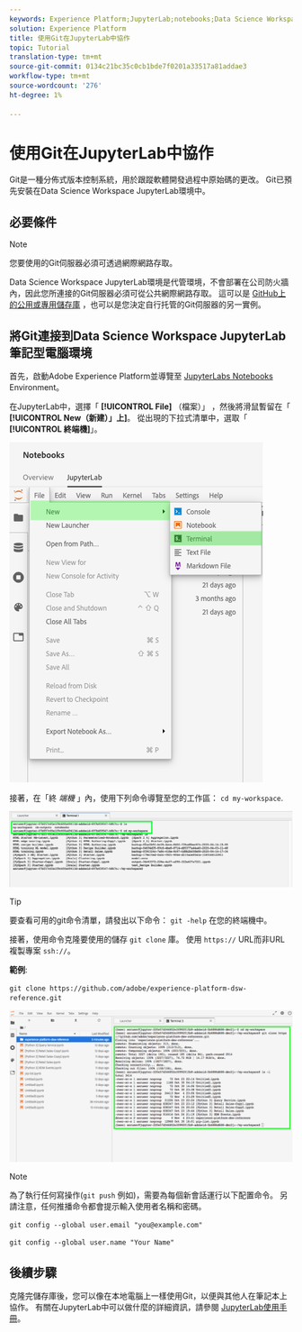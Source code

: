 ```yaml
---
keywords: Experience Platform;JupyterLab;notebooks;Data Science Workspace;popular topics;Git;Github
solution: Experience Platform
title: 使用Git在JupyterLab中協作
topic: Tutorial
translation-type: tm+mt
source-git-commit: 0134c21bc35c0cb1bde7f0201a33517a81addae3
workflow-type: tm+mt
source-wordcount: '276'
ht-degree: 1%

---
```



# 使用Git在JupyterLab中協作

Git是一種分佈式版本控制系統，用於跟蹤軟體開發過程中原始碼的更改。 Git已預先安裝在Data Science Workspace JupyterLab環境中。

## 必要條件

>[!NOTE]
> 您要使用的Git伺服器必須可透過網際網路存取。

Data Science Workspace JupyterLab環境是代管環境，不會部署在公司防火牆內，因此您所連接的Git伺服器必須可從公共網際網路存取。 這可以是 [GitHub上的公用或專用儲存庫](https://github.com/) ，也可以是您決定自行托管的Git伺服器的另一實例。

## 將Git連接到Data Science Workspace JupyterLab筆記型電腦環境

首先，啟動Adobe Experience Platform並導覽至 [JupyterLabs Notebooks](https://platform.adobe.com/notebooks/jupyterLab) Environment。

在JupyterLab中，選擇「 **[!UICONTROL File]** （檔案）」 ，然後將滑鼠暫留在「 **[!UICONTROL New（新建）」上]**。 從出現的下拉式清單中，選取「 **[!UICONTROL 終端機]**」。

![JupyterLab Nav](../images/jupyterlab/tutorials/open-terminal.png)

接著，在「終 *端機* 」內，使用下列命令導覽至您的工作區： `cd my-workspace`.

![cd工作區](../images/jupyterlab/tutorials/find-workspace.png)

>[!TIP]
> 要查看可用的git命令清單，請發出以下命令： `git -help` 在您的終端機中。

接著，使用命令克隆要使用的儲存 `git clone` 庫。 使用 `https://` URL而非URL複製專案 `ssh://`。

**範例**:

`git clone https://github.com/adobe/experience-platform-dsw-reference.git`

![克隆](../images/jupyterlab/tutorials/git-collaboration.png)

>[!NOTE]
> 為了執行任何寫操作(`git push` 例如)，需要為每個新會話運行以下配置命令。 另請注意，任何推播命令都會提示輸入使用者名稱和密碼。
>
>`git config --global user.email "you@example.com"`
>
>`git config --global user.name "Your Name"`

## 後續步驟

克隆完儲存庫後，您可以像在本地電腦上一樣使用Git，以便與其他人在筆記本上協作。 有關在JupyterLab中可以做什麼的詳細資訊，請參閱 [JupyterLab使用手冊](./overview.md)。
